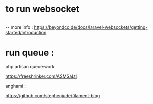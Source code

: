 # to run websocket
``` php artisan websockets:serve
```
-- more info : https://beyondco.de/docs/laravel-websockets/getting-started/introduction


# run queue : 
php artisan queue:work


https://freeshrinker.com/ASMSaLtl



anghami :

https://github.com/stephenjude/filament-blog

